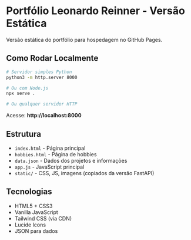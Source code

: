 # Portfólio Leonardo Reinner - Versão Estática

Versão estática do portfólio para hospedagem no GitHub Pages.

##  Como Rodar Localmente

```bash
# Servidor simples Python
python3 -m http.server 8000

# Ou com Node.js
npx serve .

# Ou qualquer servidor HTTP
```

Acesse: **http://localhost:8000**

##  Estrutura

- `index.html` - Página principal
- `hobbies.html` - Página de hobbies
- `data.json` - Dados dos projetos e informações
- `app.js` - JavaScript principal
- `static/` - CSS, JS, imagens (copiados da versão FastAPI)

##  Tecnologias

- HTML5 + CSS3
- Vanilla JavaScript
- Tailwind CSS (via CDN)
- Lucide Icons
- JSON para dados